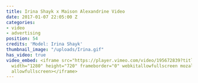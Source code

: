 ```yaml
---
title: Irina Shayk x Maison Alexandrine Video
date: 2017-01-07 22:05:00 Z
categories:
- video
- advertising
position: 54
credits: 'Model: Irina Shayk'
thumbnail_image: "/uploads/Irina.gif"
has_video: true
video_embed: <iframe src="https://player.vimeo.com/video/195672839?title=0&byline=0&portrait=0"
  width="1280" height="720" frameborder="0" webkitallowfullscreen mozallowfullscreen
  allowfullscreen></iframe>
---
```


